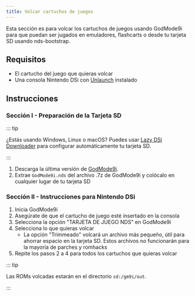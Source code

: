 ```yaml
---
title: Volcar cartuchos de juegos
---
```


Esta sección es para volcar los cartuchos de juegos usando GodMode9i para que puedan ser jugados en emuladores, flashcarts o desde tu tarjeta SD usando nds-bootstrap.

## Requisitos
- El cartucho del juego que quieras volcar
- Una consola Nintendo DSi con [Unlaunch](installing-unlaunch.html) instalado

## Instrucciones
### Sección I - Preparación de la Tarjeta SD

::: tip

¿Estás usando Windows, Linux o macOS? Puedes usar [Lazy DSi Downloader](lazy-dsi-downloader.html) para configurar automáticamente tu tarjeta SD.

:::

1. Descarga la última versión de [GodMode9i](https://github.com/DS-Homebrew/GodMode9i/releases).
1. Extrae `GodMode9i.nds` del archivo .7z de GodMode9i y colócalo en cualquier lugar de tu tarjeta SD

### Sección II - Instrucciones para Nintendo DSi
1. Inicia GodMode9i
1. Asegúrate de que el cartucho de juego esté insertado en la consola
1. Selecciona la opción "TARJETA DE JUEGO NDS" en GodMode9i
1. Selecciona lo que quieras volcar
   - La opción "Trimmeado" volcará un archivo más pequeño, útil para ahorrar espacio en la tarjeta SD. Estos archivos no funcionarán para la mayoría de parches y romhacks
1. Repite los pasos 2 a 4 para todos los cartuchos que quieras volcar

::: tip

Las ROMs volcadas estarán en el directorio `sd:/gm9i/out`.

:::
